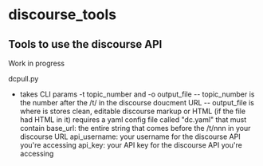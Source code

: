 # discourse_tools
## Tools to use the discourse API
Work in progress

dcpull.py
 - takes CLI params -t topic_number and -o output_file
 -- topic_number is the number after the /t/ in the discourse doucment URL
 -- output_file is where is stores clean, editable discourse markup or HTML (if the file had HTML in it)
  requires a yaml config file called "dc.yaml" that must contain
    base_url: the entire string that comes before the /t/nnn in your discourse URL
    api_username: your username for the discourse API you're accessing
    api_key: your API key for the discourse API you're accessing
    
    
